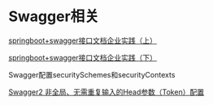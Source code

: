 # Swagger相关

[springboot+swagger接口文档企业实践（上）](https://juejin.im/post/5dcc00c2e51d45105d56306e)

[springboot+swagger接口文档企业实践（下）](https://juejin.im/post/5dd617dae51d453688181719)


Swagger配置securitySchemes和securityContexts

[Swagger2 非全局、无需重复输入的Head参数（Token）配置](https://juejin.im/entry/5a4e278451882573291437b2)